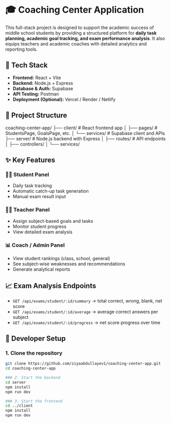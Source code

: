 # 🎓 Coaching Center Application

This full-stack project is designed to support the academic success of middle school students by providing a structured platform for **daily task planning, academic goal tracking, and exam performance analysis**. It also equips teachers and academic coaches with detailed analytics and reporting tools.

## 🚀 Tech Stack

- **Frontend:** React + Vite 
- **Backend:** Node.js + Express  
- **Database & Auth:** Supabase  
- **API Testing:** Postman  
- **Deployment (Optional):** Vercel / Render / Netlify  

## 📁 Project Structure
coaching-center-app/ ├── client/ # React frontend app │ ├── pages/ # StudentsPage, GoalsPage, etc. │ └── services/ # Supabase client and APIs ├── server/ # Node.js backend with Express │ ├── routes/ # API endpoints │ ├── controllers/ │ └── services/


## ✨ Key Features

### 🧑‍🎓 Student Panel
- Daily task tracking  
- Automatic catch-up task generation  
- Manual exam result input  

### 🧑‍🏫 Teacher Panel
- Assign subject-based goals and tasks  
- Monitor student progress  
- View detailed exam analysis  

### 📊 Coach / Admin Panel
- View student rankings (class, school, general)  
- See subject-wise weaknesses and recommendations  
- Generate analytical reports  

## 📈 Exam Analysis Endpoints

- `GET /api/exams/student/:id/summary` → total correct, wrong, blank, net score  
- `GET /api/exams/student/:id/average` → average correct answers per subject  
- `GET /api/exams/student/:id/progress` → net score progress over time  

## 🧪 Developer Setup

### 1. Clone the repository

```bash
git clone https://github.com/ziyaabdullayev1/coaching-center-app.git
cd coaching-center-app

### 2. Start the backend 
cd server
npm install
npm run dev

### 3. Start the frontend
cd ../client
npm install
npm run dev


